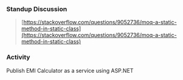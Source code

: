 ### Standup Discussion
> [https://stackoverflow.com/questions/9052736/moq-a-static-method-in-static-class](https://stackoverflow.com/questions/9052736/moq-a-static-method-in-static-class)

### Activity
Publish EMI Calculator as a service using ASP.NET
